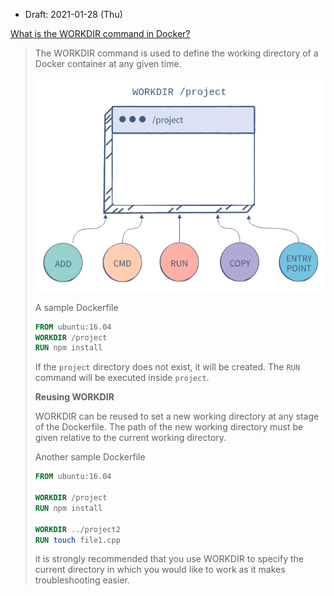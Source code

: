 * Draft: 2021-01-28 (Thu)



[What is the WORKDIR command in Docker?](https://www.educative.io/edpresso/what-is-the-workdir-command-in-docker)

> The WORKDIR command is used to define the working directory of a Docker container at any given time.
>
> <img src='images/docker-workdir-example.png'>
>
> A sample Dockerfile
>
> ```dockerfile
> FROM ubuntu:16.04
> WORKDIR /project
> RUN npm install 
> ```
>
> If the `project` directory does not exist, it will be created. The `RUN` command will be executed inside `project`.
>
> **Reusing WORKDIR**
>
> WORKDIR can be reused to set a new working directory at any stage of the Dockerfile. The path of the new working directory must be given relative to the current working directory.
>
> Another sample Dockerfile
>
> ```dockerfile
> FROM ubuntu:16.04
> 
> WORKDIR /project
> RUN npm install 
> 
> WORKDIR ../project2
> RUN touch file1.cpp
> ```
>
> it is strongly recommended that you use WORKDIR to specify the current directory in which you would like to work as it makes troubleshooting easier.